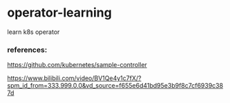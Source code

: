 # operator-learning
learn k8s operator

### references:
https://github.com/kubernetes/sample-controller

https://www.bilibili.com/video/BV1Qe4y1c7fX/?spm_id_from=333.999.0.0&vd_source=f655e6d41bd95e3b9f8c7cf6939c387d